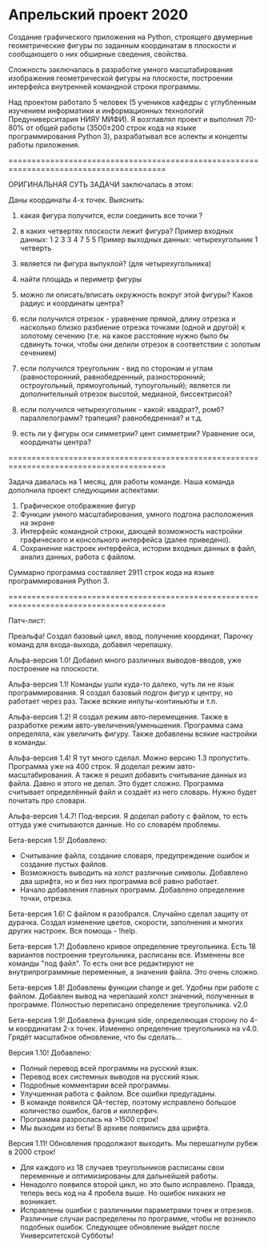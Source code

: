 # Апрельский проект 2020
Создание графического приложения на Python, строящего двумерные геометрические фигуры по заданным координатам в плоскости и сообщающего о них обширные сведения, свойства.

Сложность заключалась в разработке умного масштабирования изображения геометрической фигуры на плоскости, построении интерфейса внутренней командной строки программы.

Над проектом работало 5 человек (5 учеников кафедры с углубленным изучением информатики и информационных технологий Предуниверситария НИЯУ МИФИ). Я возглавлял проект и выполнил 70-80% от общей работы (3500±200 строк кода на языке программирования Python 3), разрабатывал все аспекты и концепты работы приложения. 

========================================================================================

ОРИГИНАЛЬНАЯ СУТЬ ЗАДАЧИ заключалась в этом:

Даны координаты 4-х точек. Выяснить:
1) какая фигура получится, если соединить все точки ?
2) в каких четвертях плоскости лежит фигура?
Пример входных данных:
1 2
3 3
4 7
5 5
Пример выходных данных:
четырехугольник
1 четверть

2) является ли фигура выпуклой? (для четырехугольника)
3) найти площадь и периметр фигуры
4) можно ли описать/вписать окружность вокруг этой фигуры? Каков радиус
и координаты центра?
5) если получился отрезок - уравнение прямой, длину отрезка и насколько
близко разбиение отрезка точками (одной и другой) к золотому сечению (т.е.
на какое расстояние нужно было бы сдвинуть точки, чтобы они делили
отрезок в соответствии с золотым сечением)
6) если получился треугольник - вид по сторонам и углам (равносторонний,
равнобедренный, разносторонний; остроугольный, прямоугольный,
тупоугольный); является ли дополнительный отрезок высотой, медианой,
биссектрисой?
7) если получился четырехугольник - какой: квадрат?, ромб?
параллелограмм? трапеция? равнобедренная? и т.д.
8) есть ли у фигуры оси симметрии? цент симметрии? Уравнение оси,
координаты центра?

========================================================================================

Задача давалась на 1 месяц, для работы команде. Наша команда дополнила проект следующими аспектами:

1. Графическое отображение фигур
2. Функции умного масштабирования, умного подгона расположения на экране
3. Интерфейс командной строки, дающей возможность настройки графического и консольного интерфейса (далее приведено).
4. Сохранение настроек интерфейса, истории входных данных в файл, анализ данных, работа с файлом.

Суммарно программа составляет 2911 строк кода на языке программирования Python 3.

========================================================================================

Патч-лист:

Преальфа!
Создал базовый цикл, ввод, получение координат,
Парочку команд для входа-выхода, добавил черепашку.

Альфа-версия 1.0!
Добавил много различных выводов-вводов, уже построение на плоскости.

Альфа-версия 1.1!
Команды ушли куда-то далеко, чуть ли не язык программирования.
Я создал базовый подгон фигур к центру, но работает через раз.
Также всякие инпуты-континьюты и т.п.

Альфа-версия 1.2!
Я создал режим авто-перемещения. Также в разработке режим авто-увеличения/уменьшения. Программа сама определяла, как увеличить фигуру. Также добавлены всякие настройки в команды.

Альфа-версия 1.4!
Я тут много сделал. Можно версию 1.3 пропустить.
Программа уже на 400 строк. Я доделал режим авто-масштабирования.
А также я решил добавить считывание данных из файла. Давно я этого не делал. Это будет сложно. Программа считывает определённый файл и создаёт из него словарь. Нужно будет почитать про словари.

Альфа-версия 1.4.7!
Под-версия. Я доделал работу с файлом, то есть оттуда уже считываются данные.
Но со словарём проблемы.

Бета-версия 1.5!
Добавлено:
- Считывание файла, создание словаря, предупреждение ошибок и создание пустых
файлов.
- Возможность выводить на холст различные символы. Добавлено два шрифта, но и без них программа всё равно работает.
- Начало добавления главных программ. Добавлено определение точки, отрезка.

Бета-версия 1.6!
С файлом я разобрался. Случайно сделал защиту от дурачка. Создал изменение цветов,
скорости, заполнения и многих других настроек. Вся помощь - !help.

Бета-версия 1.7!
Добавлено кривое определение треугольника. Есть 18 вариантов построения треугольника,
расписаны все.
Изменены все команды "под файл". То есть они все редактируют не внутрипрограммные
переменные, а значения файла. Это очень сложно.

Бета-версия 1.8!
Добавлены функции change и get. Удобны при работе с файлом.
Добавлен вывод на черепаший холст значений, полученных в программе.
Полностью переписано определение треугольника. v2.0

Бета-версия 1.9!
Добавлена функция side, определяющая сторону по 4-м координатам 2-х точек.
Изменено определение треугольника на v4.0. Грядёт масштабное обновление, что бы сделать...

Версия 1.10!
Добавлено:
- Полный перевод всей программы на русский язык.
- Перевод всех системных выводов на русский язык.
- Подробные комментарии всей программы.
- Улучшенная работа с файлом. Все ошибки предугаданы.
- В команде появился QA-тестер, поэтому исправлено большое количество ошибок, багов и киллерфич.
- Программа разрослась на >1500 строк!
- Мы выходим из беты! В архиве появились два шрифта.

Версия 1.11!
Обновления продолжают выходить.
Мы перешагнули рубеж в 2000 строк!
- Для каждого из 18 случаев треугольников расписаны свои переменные и оптимизированы
для дальнейшей работы.
- Ненадолго появился второй цикл, но это было исправлено. Правда, теперь весь код на
4 пробела выше. Но ошибок никаких не возникает.
- Исправлены ошибки с различными параметрами точек и отрезков. Различные случаи
распределены по программе, чтобы не возникло подобных ошибок.
Следующее обновление выйдет после Университетской Субботы!
